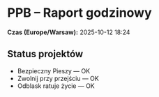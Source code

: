 # PPB – Raport godzinowy
**Czas (Europe/Warsaw):** 2025-10-12 18:24

## Status projektów
- Bezpieczny Pieszy — OK
- Zwolnij przy przejściu — OK
- Odblask ratuje życie — OK


